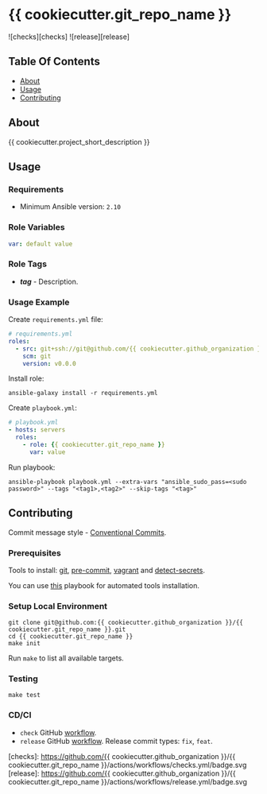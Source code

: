 # {{ cookiecutter.git_repo_name }}

![checks][checks] ![release][release]

## Table Of Contents

* [About](#about)
* [Usage](#usage)
* [Contributing](#contributing)

## About

{{ cookiecutter.project_short_description }}

## Usage

### Requirements

- Minimum Ansible version: `2.10`

### Role Variables

```yaml
var: default value
```

### Role Tags

- **_tag_** - Description.


### Usage Example

Create `requirements.yml` file:

```yaml
# requirements.yml
roles:
  - src: git+ssh://git@github.com/{{ cookiecutter.github_organization }}/{{ cookiecutter.git_repo_name }}.git
    scm: git
    version: v0.0.0
```

Install role:

```shell
ansible-galaxy install -r requirements.yml
```

Create `playbook.yml`:

```yaml
# playbook.yml
- hosts: servers
  roles:
    - role: {{ cookiecutter.git_repo_name }}
      var: value
```

Run playbook:

```shell
ansible-playbook playbook.yml --extra-vars "ansible_sudo_pass=<sudo password>" --tags "<tag1>,<tag2>" --skip-tags "<tag>"
```

## Contributing

Commit message style - [Conventional Commits][cc].

### Prerequisites

Tools to install: [git][g], [pre-commit][pk], [vagrant][vg] and [detect-secrets][ds].

You can use [this][a] playbook for automated tools installation.

### Setup Local Environment

```shell
git clone git@github.com:{{ cookiecutter.github_organization }}/{{ cookiecutter.git_repo_name }}.git
cd {{ cookiecutter.git_repo_name }}
make init
```

Run `make` to list all available targets.

### Testing

```shell
make test
```

### CD/CI

- `check` GitHub [workflow][wch].
- `release` GitHub [workflow][wr]. Release commit types: `fix`, `feat`.


[a]: https://github.com/IaroslavR/ansible-role-server-bootstrap
[ans]: https://docs.ansible.com/ansible/latest/installation_guide/intro_installation.html#installing-ansible-on-ubuntu
[cc]: https://www.conventionalcommits.org/en/v1.0.0/
[ds]: https://github.com/Yelp/detect-secrets#installation
[g]: https://www.atlassian.com/git/tutorials/install-git
[pk]: https://pre-commit.com/#install
[vg]: https://www.vagrantup.com/

[wch]: .github/workflows/checks.yml
[wr]: .github/workflows/release.yml

[checks]: https://github.com/{{ cookiecutter.github_organization }}/{{ cookiecutter.git_repo_name }}/actions/workflows/checks.yml/badge.svg
[release]: https://github.com/{{ cookiecutter.github_organization }}/{{ cookiecutter.git_repo_name }}/actions/workflows/release.yml/badge.svg

[//]: # (Project cutted from https://github.com/cachuperia/blueprint-ansible-role/tree/v0.1.0)
